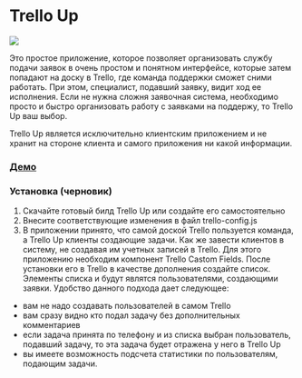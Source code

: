 # Trello Up
 
<img src="http://dkonnov.ru/github/trello_up.png">

Это простое приложение, которое позволяет организовать службу подачи заявок в очень простом и понятном интерфейсе, которые затем попадают на доску в Trello, где команда поддержки сможет сними работать.
При этом, специалист, подавший заявку, видит ход ее исполнения.
Если не нужна сложня заявочная система, необходимо просто и быстро организовать работу с заявками на поддержу, то Trello Up ваш выбор.

Trello Up является исключительно клиентским приложением и не хранит на стороне клиента и самого приложения ни какой информации.

### [Демо](http://dkonnov.ru/github/trello_up)

### Установка (черновик)
1. Скачайте готовый билд Trello Up или создайте его самостоятельно
2. Внесите соответствующие изменения в файл trello-config.js
3. В приложении принято, что самой доской Trello пользуется команда, а Trello Up клиенты создающие задачи. 
Как же завести клиентов в систему, не создавая им учетных записей в Trello. Для этого приложению необходим компонент Trello Castom Fields. После установки его в Trello  в качестве дополнения создайте список. Элементы списка и будут являтся пользователями, создающими заявки. 
Удобство данного подхода дает следующее: 
- вам не надо создавать пользователей в самом Trello
- вам сразу видно кто подал задачу без дополнительных комментариев
- если задача принята по телефону и из списка выбран пользователь, подавший задачу, то эта задача будет отражена у него в Trello Up
- вы имеете возможность подсчета статистики по пользователям, подающим задачи.
